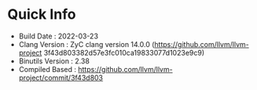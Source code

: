 # Quick Info
* Build Date : 2022-03-23
* Clang Version : ZyC clang version 14.0.0 (https://github.com/llvm/llvm-project 3f43d803382d57e3fc010ca19833077d1023e9c9)
* Binutils Version : 2.38
* Compiled Based : https://github.com/llvm/llvm-project/commit/3f43d803

